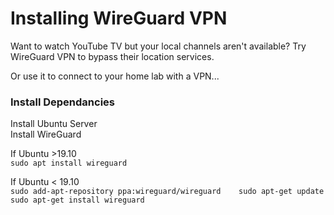 # Installing WireGuard VPN

Want to watch YouTube TV but your local channels aren't available? Try WireGuard VPN to bypass their location services.   

Or use it to connect to your home lab with a VPN...   


### Install Dependancies

Install Ubuntu Server  
Install WireGuard  

If Ubuntu &gt;19.10  
`sudo apt install wireguard`

If Ubuntu &lt; 19.10  
`sudo add-apt-repository ppa:wireguard/wireguard   
sudo apt-get update   
sudo apt-get install wireguard`
